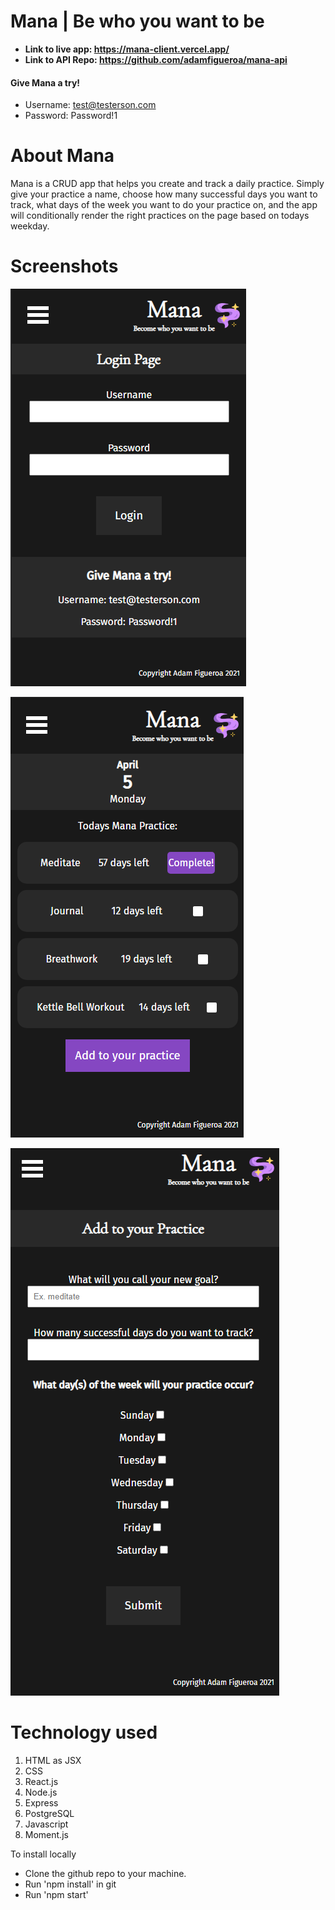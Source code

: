 # Mana | Be who you want to be

- **Link to live app: https://mana-client.vercel.app/**
- **Link to API Repo: https://github.com/adamfigueroa/mana-api**

#### Give Mana a try!
- Username: test@testerson.com
- Password: Password!1


# About Mana

Mana is a CRUD app that helps you create and track a daily practice. Simply give your practice a name, choose how many successful days you want to track, what days of the week you want to do your practice on, and the app will conditionally render the right practices on the page based on todays weekday.

# Screenshots

![alt text](https://github.com/adamfigueroa/mana-client/blob/main/src/images/login-screenshot.png)

![alt text](https://github.com/adamfigueroa/mana-client/blob/main/src/images/dashboard-screenshot.png)

![alt text](https://github.com/adamfigueroa/mana-client/blob/main/src/images/addtopractice-screenshot.png)

# Technology used
1. HTML as JSX
2. CSS
3. React.js
4. Node.js
5. Express
6. PostgreSQL
7. Javascript
8. Moment.js

To install locally
- Clone the github repo to your machine.
- Run 'npm install' in git
- Run 'npm start'

